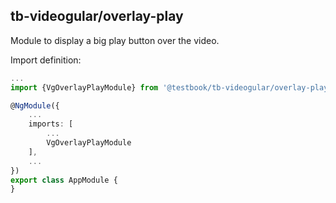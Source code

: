 ## tb-videogular/overlay-play

Module to display a big play button over the video.

Import definition:

```typescript
...
import {VgOverlayPlayModule} from '@testbook/tb-videogular/overlay-play';

@NgModule({
    ...
    imports: [
        ...
        VgOverlayPlayModule
    ],
    ...
})
export class AppModule {
}
```
